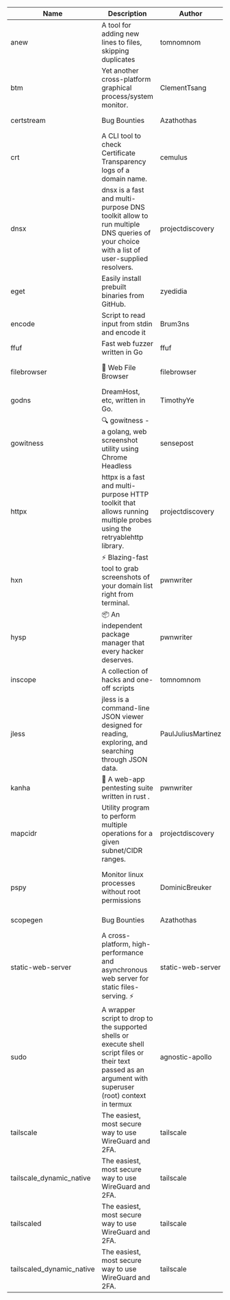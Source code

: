 | Name | Description | Author | Repository | Stars | Version | Updated | Size | SHA256SUM | B3SUM | Source | Language | License |
| ---- | ----------- | ------ | ---------- | ----- | ------- | ------- | ---- | --- | ------ | --------|-------- | ------- |
| anew | A tool for adding new lines to files, skipping duplicates | tomnomnom | [https://github.com/tomnomnom/anew](https://github.com/tomnomnom/anew) | 1119 | v0.1.1 | 2022-03-15T22:35:31Z | 1.41 MB | 71f4a6a24d16f0d78808ccbaabbb0d0a75b086494070eecb8f1e13cd098f9cda | f6da4ac6923f9fecac2b770956139ba4f45b0dcb2814d2b59a657f86d64fe51c | https://raw.githubusercontent.com/Azathothas/Toolpacks/main/aarch64_arm64_v8a_Android/anew | Go | MIT License |
| btm | Yet another cross-platform graphical process/system monitor. | ClementTsang | [https://github.com/ClementTsang/bottom](https://github.com/ClementTsang/bottom) | 8253 | 0.9.6 | 2023-08-27T01:43:44Z | 3.10 MB | 7b8a634b5b5f7ee07c90d845592e955208b96ed5192415fea550c6ac5fc1e829 | ae17cc6d7ba315ec873b4c491da916919fe3719f70f72af5ca2e69380a1adc38 | https://raw.githubusercontent.com/Azathothas/Toolpacks/main/aarch64_arm64_v8a_Android/btm | Rust | MIT License |
| certstream |  Bug Bounties | Azathothas | [https://github.com/Azathothas/Arsenal](https://github.com/Azathothas/Arsenal) | 13 | null |  | 4.54 MB | 37f9a4688a6859ca0371af3668c711d66e4b3ff0de8b55b9e5ecc7d78e57251c | 0824ab2b6dbd2afc399bade351f23760bc50d7016530dbfd3a357ada498d9294 | https://raw.githubusercontent.com/Azathothas/Toolpacks/main/aarch64_arm64_v8a_Android/certstream | Shell | null |
| crt | A CLI tool to check Certificate Transparency logs of a domain name. | cemulus | [https://github.com/cemulus/crt](https://github.com/cemulus/crt) | 64 | v0.1.0 | 2022-03-08T21:41:54Z | 4.63 MB | 16c7bfd4b2f38896cd05800bc74e1acbaa65b5c607834838842c01e2d632cfb8 | b6d521907c31503b8882a3d3d865f436d4eff41f05a917bd121f047be87b664d | https://raw.githubusercontent.com/Azathothas/Toolpacks/main/aarch64_arm64_v8a_Android/crt | Go | Apache License 2.0 |
| dnsx | dnsx is a fast and multi-purpose DNS toolkit allow to run multiple DNS queries of your choice with a list of user-supplied resolvers. | projectdiscovery | [https://github.com/projectdiscovery/dnsx](https://github.com/projectdiscovery/dnsx) | 1825 | v1.1.6 | 2023-11-11T19:20:44Z | 25.01 MB | 420449d2fd6b0d4d3d0f065665afbfc2f203c2edb5b94d48d1577b2ee1fef977 | 108cb10a27253dbfa59042b376866589a3a6837aa79c81010c8f92e6d5139535 | https://raw.githubusercontent.com/Azathothas/Toolpacks/main/aarch64_arm64_v8a_Android/dnsx | Go | MIT License |
| eget | Easily install prebuilt binaries from GitHub. | zyedidia | [https://github.com/zyedidia/eget](https://github.com/zyedidia/eget) | 659 | v1.3.3 | 2023-02-22T05:15:46Z | 6.49 MB | af83968bb95a1afaa0374eb711a12bc98d5a5deaa7ee8d5df2f85f66d2608cf8 | 68ef29cfbf7cb3da76864e41c4e7f5d92b5692fd467639b642fa0e087e56a8fe | https://raw.githubusercontent.com/Azathothas/Toolpacks/main/aarch64_arm64_v8a_Android/eget | Go | MIT License |
| encode | Script to read input from stdin and encode it | Brum3ns | [https://github.com/Brum3ns/encode](https://github.com/Brum3ns/encode) | 18 | null |  | 2.49 MB | d453d69368bf3b9b1ca04a5b587dd7983fc3c4377aac6b5a973328cda67a4d71 | f208bc6281fab40219965803e70be0183b91bc2b32cbbac26073651d2d915a72 | https://raw.githubusercontent.com/Azathothas/Toolpacks/main/aarch64_arm64_v8a_Android/encode | Go | MIT License |
| ffuf | Fast web fuzzer written in Go | ffuf | [https://github.com/ffuf/ffuf](https://github.com/ffuf/ffuf) | 10771 | v2.1.0 | 2023-09-16T12:23:19Z | 8.18 MB | 0b48d664d7ecd40b4f63573d9d0190b6a62bb46866ff66af4ee431e9fc6ce004 | 3f3f5a5f375ebac2cf77aeb9f623ee8e016078e4ea7c6a2dbeb484ea6be71e91 | https://raw.githubusercontent.com/Azathothas/Toolpacks/main/aarch64_arm64_v8a_Android/ffuf | Go | MIT License |
| filebrowser | 📂 Web File Browser | filebrowser | [https://github.com/filebrowser/filebrowser](https://github.com/filebrowser/filebrowser) | 22242 | v2.27.0 | 2024-01-02T14:38:37Z | 13.29 MB | d4a83496a0cbaa8550974bcd73a3421d834a245c0702ebd81b7eb41e87992a65 | a48d1c5a4c2e6f8dd1cb3b1884d377319df24401a95ff7e4bdab3fde3cd81c9b | https://raw.githubusercontent.com/Azathothas/Toolpacks/main/aarch64_arm64_v8a_Android/filebrowser | Go | Apache License 2.0 |
| godns |  DreamHost, etc, written in Go. | TimothyYe | [https://github.com/TimothyYe/godns](https://github.com/TimothyYe/godns) | 1386 | v3.0.5 | 2024-01-05T15:35:43Z | 11.81 MB | 00041eb1bc03c10bd60f2841e5c0727673e8dbfa77e27e6a607cdb943d79d406 | 54fc4fc287262b7940a594c332e61032086bd147f962f066f987059cc3835d8c | https://raw.githubusercontent.com/Azathothas/Toolpacks/main/aarch64_arm64_v8a_Android/godns | Go | Apache License 2.0 |
| gowitness | 🔍 gowitness - a golang, web screenshot utility using Chrome Headless | sensepost | [https://github.com/sensepost/gowitness](https://github.com/sensepost/gowitness) | 2536 | 2.5.1 | 2023-10-29T11:11:30Z | 25.96 MB | ba6dbe913c99d9333b7f2a27986e53c8722023687f7ed958ceaf1b4ef945c795 | f4db3cdc35161a03bf905354ba2a7b832fe07b9ed8d371cc4f63fb572f882f8a | https://raw.githubusercontent.com/Azathothas/Toolpacks/main/aarch64_arm64_v8a_Android/gowitness | Go | GNU General Public License v3.0 |
| httpx | httpx is a fast and multi-purpose HTTP toolkit that allows running multiple probes using the retryablehttp library. | projectdiscovery | [https://github.com/projectdiscovery/httpx](https://github.com/projectdiscovery/httpx) | 6359 | v1.3.7 | 2023-11-13T07:26:10Z | 39.73 MB | 87e41ea67d68b3a5d6f07c463c2be4feff49e3649125b0b201ffdbe20970a86e | 294b1626f354c673ab226448722a05b30b9f692631bb3308ed1183bf5eadba92 | https://raw.githubusercontent.com/Azathothas/Toolpacks/main/aarch64_arm64_v8a_Android/httpx | Go | MIT License |
| hxn | ⚡ Blazing-fast tool to grab screenshots of your domain list right from terminal. | pwnwriter | [https://github.com/pwnwriter/haylxon](https://github.com/pwnwriter/haylxon) | 351 | v0.1.10 | 2024-01-09T15:11:15Z | 5.94 MB | ca98c6d1210be877603229267e047d01e9c92b7bb316a711d13e7945eb6d9f35 | 7214c4e42827883c4c3f198fa31b35d4d6d1ff2d4e3ace66d7e75f69a814d778 | https://raw.githubusercontent.com/Azathothas/Toolpacks/main/aarch64_arm64_v8a_Android/hxn | Rust | MIT License |
| hysp | 📦 An independent package manager that every hacker deserves. | pwnwriter | [https://github.com/pwnwriter/hysp](https://github.com/pwnwriter/hysp) | 390 | v0.1.2 | 2023-12-13T15:03:18Z | 3.25 MB | 45cb0db69da283f88fd66552e5b7ad755c7a4fb3b35854147cb9581962e34bf4 | 9bdcb948698d4db45ee356cc2f824d719fd91ac823ea34a5daaae410010e1159 | https://raw.githubusercontent.com/Azathothas/Toolpacks/main/aarch64_arm64_v8a_Android/hysp | Rust | MIT License |
| inscope | A collection of hacks and one-off scripts | tomnomnom | [https://github.com/tomnomnom/hacks](https://github.com/tomnomnom/hacks) | 1985 | null |  | 1.79 MB | d8a842973371299e197749844c25c2145d13ff013b8b27b041a85544662db593 | aa55a5930025837ea2f9954da91db054fc2908a6c7d81d5849c3087980077429 | https://raw.githubusercontent.com/Azathothas/Toolpacks/main/aarch64_arm64_v8a_Android/inscope | Go | null |
| jless | jless is a command-line JSON viewer designed for reading, exploring, and searching through JSON data. | PaulJuliusMartinez | [https://github.com/PaulJuliusMartinez/jless](https://github.com/PaulJuliusMartinez/jless) | 4307 | v0.9.0 | 2023-07-17T02:51:34Z | 1.74 MB | f95b2c666fcc770a829cc241b7ad2631bc41258d8afd9a9a0f5115635279098a | e54b6f5027f01876c0d6cff993c6e75a0be33eec0242601e2b969536ee99a627 | https://raw.githubusercontent.com/Azathothas/Toolpacks/main/aarch64_arm64_v8a_Android/jless | Rust | MIT License |
| kanha | 🦚 A web-app pentesting suite written in rust . | pwnwriter | [https://github.com/pwnwriter/kanha](https://github.com/pwnwriter/kanha) | 232 | v-v0.1.2 | 2023-10-17T16:42:52Z | 2.77 MB | e98b78edc697919a405311f1b4b317ffe0b6a6917eca32effa3c998529e29e4f | 16f9c9f6e31758be0255755f8066c843702e7c8a92383919b8760a116bfb5aff | https://raw.githubusercontent.com/Azathothas/Toolpacks/main/aarch64_arm64_v8a_Android/kanha | Rust | MIT License |
| mapcidr | Utility program to perform multiple operations for a given subnet/CIDR ranges. | projectdiscovery | [https://github.com/projectdiscovery/mapcidr](https://github.com/projectdiscovery/mapcidr) | 875 | v1.1.16 | 2023-11-23T07:59:56Z | 22.31 MB | 1c5319afa7dc5825ec94b3009daf694389f28eea1898ff6176a25ee537dbbbeb | 65ce34f427357c4f473ed2fd7a3416d815d678ec49a191fed3581ddccae0f829 | https://raw.githubusercontent.com/Azathothas/Toolpacks/main/aarch64_arm64_v8a_Android/mapcidr | Go | MIT License |
| pspy | Monitor linux processes without root permissions | DominicBreuker | [https://github.com/DominicBreuker/pspy](https://github.com/DominicBreuker/pspy) | 4324 | v1.2.1 | 2023-01-17T21:10:08Z | 3.48 MB | cb50b7ed8f0e5f2e4fece53a2ccdf39c764ec1b69296097806bb5013beb958b9 | 9e829134a98ec8d9a97abaad1429585c7fd859b5af14f98ac91dfc23e291a484 | https://raw.githubusercontent.com/Azathothas/Toolpacks/main/aarch64_arm64_v8a_Android/pspy | Go | GNU General Public License v3.0 |
| scopegen |  Bug Bounties | Azathothas | [https://github.com/Azathothas/Arsenal](https://github.com/Azathothas/Arsenal) | 13 | null |  | 1.54 MB | b7c752f47aff29654d20d2c3bca9fa60312d3315c18b7c5d07f8ec57b7ca00ca | 5c2d6e5dd4b662b49fabc1c062dd15115a20beb7a4fb336da54af3eafe357646 | https://raw.githubusercontent.com/Azathothas/Toolpacks/main/aarch64_arm64_v8a_Android/scopegen | Shell | null |
| static-web-server | A cross-platform, high-performance and asynchronous web server for static files-serving. ⚡ | static-web-server | [https://github.com/static-web-server/static-web-server](https://github.com/static-web-server/static-web-server) | 979 | v2.24.2 | 2023-12-28T17:38:30Z | 6.44 MB | b91c0be5c541d063ef553aeac152f2c553a22bfd26e1d9da736e4bcd6c3299d5 | b81d7d2f8f24eccd2eb58d3ed59d3fdae47075101c03e692c53ac2b4eb5023f5 | https://raw.githubusercontent.com/Azathothas/Toolpacks/main/aarch64_arm64_v8a_Android/static-web-server | Rust | Apache License 2.0 |
| sudo | A wrapper script to drop to the supported shells or execute shell script files or their text passed as an argument with superuser (root) context in termux | agnostic-apollo | [https://github.com/agnostic-apollo/sudo](https://github.com/agnostic-apollo/sudo) | 65 | v0.2.0 | 2021-04-10T21:03:11Z | 0.24 MB | 9e56787b3ca489a9eb9e3a64f54944aa92c728d18576972ef7ef6bb10ca6462c | 261a7ec6cf5ed2fbc82f8128f2583eda7faeb8939b9e08143046f0b046e504ae | https://raw.githubusercontent.com/Azathothas/Toolpacks/main/aarch64_arm64_v8a_Android/sudo | Shell | MIT License |
| tailscale | The easiest, most secure way to use WireGuard and 2FA. | tailscale | [https://github.com/tailscale/tailscale](https://github.com/tailscale/tailscale) | 14974 | v1.56.1 | 2023-12-15T19:44:23Z | 10.42 MB | a114fc9064192e1eddbf0cec8ca95ff342df0b2ae717a6f9c628387ed6451c98 | 0887795552cff90cfd0844694b6c3a87024d97fae58c9a5ce8f7d806eaf923ce | https://raw.githubusercontent.com/Azathothas/Toolpacks/main/aarch64_arm64_v8a_Android/tailscale | Go | BSD 3-Clause New or Revised License |
| tailscale_dynamic_native | The easiest, most secure way to use WireGuard and 2FA. | tailscale | [https://github.com/tailscale/tailscale](https://github.com/tailscale/tailscale) | 14974 | v1.56.1 | 2023-12-15T19:44:23Z | 10.69 MB | dc7806a43838d16c04ba9afc276ba9ef3643c27f7a6deef6b6e96724693aca83 | 5fbd493cb7f7c860a45504815bb9db95ce8395a83210bb8049e1639e9ff944e3 | https://raw.githubusercontent.com/Azathothas/Toolpacks/main/aarch64_arm64_v8a_Android/tailscale_dynamic_native | Go | BSD 3-Clause New or Revised License |
| tailscaled | The easiest, most secure way to use WireGuard and 2FA. | tailscale | [https://github.com/tailscale/tailscale](https://github.com/tailscale/tailscale) | 14974 | v1.56.1 | 2023-12-15T19:44:23Z | 28.10 MB | 0340d673d4d2dcb8101c0bbfae2b4e3077626b9c48d4b930a2703a7b94029e77 | 8b556ab47194a3898393c5032987574b325777ecc36faf4dc4fdb34a52b98e2e | https://raw.githubusercontent.com/Azathothas/Toolpacks/main/aarch64_arm64_v8a_Android/tailscaled | Go | BSD 3-Clause New or Revised License |
| tailscaled_dynamic_native | The easiest, most secure way to use WireGuard and 2FA. | tailscale | [https://github.com/tailscale/tailscale](https://github.com/tailscale/tailscale) | 14974 | v1.56.1 | 2023-12-15T19:44:23Z | 29.86 MB | 9f8fe200c64b3d3ef29faa189146e836297ce02d11b06df92caa7dc276fcd668 | b76904e83c21128012b6ca79f21138f5e0a5d98338161d5722c8e39f78a3c2cd | https://raw.githubusercontent.com/Azathothas/Toolpacks/main/aarch64_arm64_v8a_Android/tailscaled_dynamic_native | Go | BSD 3-Clause New or Revised License |
